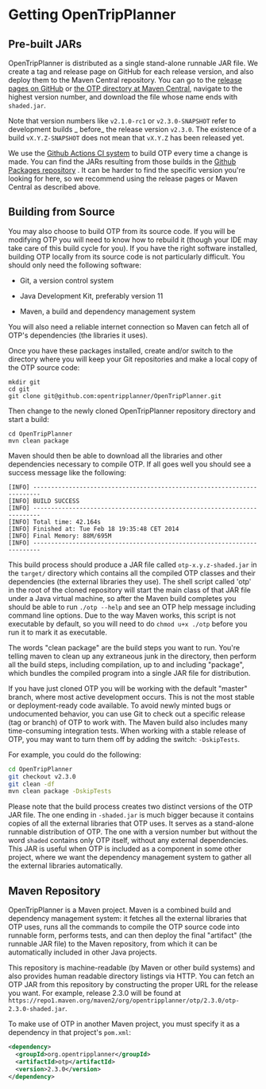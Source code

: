 # Getting OpenTripPlanner

## Pre-built JARs

OpenTripPlanner is distributed as a single stand-alone runnable JAR file. We create a tag and
release page on GitHub for each release version, and also deploy them to the Maven Central
repository. You can go to
the [release pages on GitHub](https://github.com/opentripplanner/OpenTripPlanner/releases)
or [the OTP directory at Maven Central](https://repo1.maven.org/maven2/org/opentripplanner/otp/),
navigate to the highest version number, and download the file whose name ends with `shaded.jar`.

Note that version numbers like `v2.1.0-rc1` or `v2.3.0-SNAPSHOT` refer to development builds _
before_ the release version `v2.3.0`. The existence of a build `vX.Y.Z-SNAPSHOT` does not mean
that `vX.Y.Z` has been released yet.

We use the [Github Actions CI system](https://github.com/opentripplanner/OpenTripPlanner/actions) to
build OTP every time a change is made. You can find the JARs resulting from those builds in
the [Github Packages repository](https://github.com/opentripplanner/OpenTripPlanner/packages/562174)
. It can be harder to find the specific version you're looking for here, so we recommend using the
release pages or Maven Central as described above.

## Building from Source

You may also choose to build OTP from its source code. If you will be modifying OTP you will need to
know how to rebuild it (though your IDE may take care of this build cycle for you). If you have the
right software installed, building OTP locally from its source code is not particularly difficult.
You should only need the following software:

- Git, a version control system

- Java Development Kit, preferably version 11

- Maven, a build and dependency management system

You will also need a reliable internet connection so Maven can fetch all of OTP's dependencies (the
libraries it uses).

Once you have these packages installed, create and/or switch to the directory where you will keep
your Git repositories and make a local copy of the OTP source code:

```shell
mkdir git
cd git
git clone git@github.com:opentripplanner/OpenTripPlanner.git
```

Then change to the newly cloned OpenTripPlanner repository directory and start a build:

```shell
cd OpenTripPlanner
mvn clean package
```

Maven should then be able to download all the libraries and other dependencies necessary to compile
OTP. If all goes well you should see a success message like the following:

```
[INFO] ------------------------------------------------------------------------
[INFO] BUILD SUCCESS
[INFO] ------------------------------------------------------------------------
[INFO] Total time: 42.164s
[INFO] Finished at: Tue Feb 18 19:35:48 CET 2014
[INFO] Final Memory: 88M/695M
[INFO] ------------------------------------------------------------------------
```

This build process should produce a JAR file called `otp-x.y.z-shaded.jar` in the `target/`
directory which contains all the compiled OTP classes and their dependencies (the external libraries
they use). The shell script called 'otp' in the root of the cloned repository will start the main
class of that JAR file under a Java virtual machine, so after the Maven build completes you should
be able to run `./otp --help` and see an OTP help message including command line options. Due to the
way Maven works, this script is not executable by default, so you will need to do `chmod u+x ./otp`
before you run it to mark it as executable.

The words "clean package" are the build steps you want to run. You're telling maven to clean up any
extraneous junk in the directory, then perform all the build steps, including compilation, up to and
including "package", which bundles the compiled program into a single JAR file for distribution.

If you have just cloned OTP you will be working with the default "master" branch, where most active
development occurs. This is not the most stable or deployment-ready code available. To avoid newly
minted bugs or undocumented behavior, you can use Git to check out a specific release (tag or
branch) of OTP to work with. The Maven build also includes many time-consuming integration tests.
When working with a stable release of OTP, you may want to turn them off by adding the
switch: `-DskipTests`.

For example, you could do the following:

```bash
cd OpenTripPlanner
git checkout v2.3.0
git clean -df
mvn clean package -DskipTests
```

Please note that the build process creates two distinct versions of the OTP JAR file. The one ending
in `-shaded.jar`
is much bigger because it contains copies of all the external libraries that OTP uses. It serves as
a stand-alone runnable distribution of OTP. The one with a version number but without the
word `shaded`
contains only OTP itself, without any external dependencies. This JAR is useful when OTP is included
as a component in some other project, where we want the dependency management system to gather all
the external libraries automatically.

## Maven Repository

OpenTripPlanner is a Maven project. Maven is a combined build and dependency management system: it
fetches all the external libraries that OTP uses, runs all the commands to compile the OTP source
code into runnable form, performs tests, and can then deploy the final "artifact" (the runnable JAR
file) to the Maven repository, from which it can be automatically included in other Java projects.

This repository is machine-readable (by Maven or other build systems) and also provides human
readable directory listings via HTTP. You can fetch an OTP JAR from this repository by constructing
the proper URL for the release you want. For example, release 2.3.0 will be found
at `https://repo1.maven.org/maven2/org/opentripplanner/otp/2.3.0/otp-2.3.0-shaded.jar`.

To make use of OTP in another Maven project, you must specify it as a dependency in that
project's `pom.xml`:

```XML
<dependency>
  <groupId>org.opentripplanner</groupId>
  <artifactId>otp</artifactId>
  <version>2.3.0</version>
</dependency>
```
